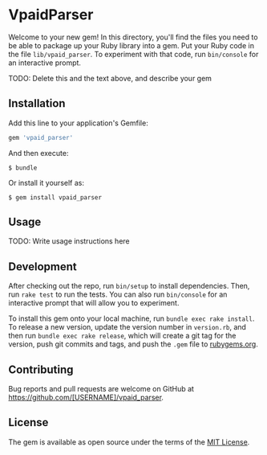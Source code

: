 # VpaidParser

Welcome to your new gem! In this directory, you'll find the files you need to be able to package up your Ruby library into a gem. Put your Ruby code in the file `lib/vpaid_parser`. To experiment with that code, run `bin/console` for an interactive prompt.

TODO: Delete this and the text above, and describe your gem

## Installation

Add this line to your application's Gemfile:

```ruby
gem 'vpaid_parser'
```

And then execute:

    $ bundle

Or install it yourself as:

    $ gem install vpaid_parser

## Usage

TODO: Write usage instructions here

## Development

After checking out the repo, run `bin/setup` to install dependencies. Then, run `rake test` to run the tests. You can also run `bin/console` for an interactive prompt that will allow you to experiment.

To install this gem onto your local machine, run `bundle exec rake install`. To release a new version, update the version number in `version.rb`, and then run `bundle exec rake release`, which will create a git tag for the version, push git commits and tags, and push the `.gem` file to [rubygems.org](https://rubygems.org).

## Contributing

Bug reports and pull requests are welcome on GitHub at https://github.com/[USERNAME]/vpaid_parser.


## License

The gem is available as open source under the terms of the [MIT License](http://opensource.org/licenses/MIT).

